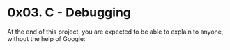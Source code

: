 # 0x03. C - Debugging
At the end of this project, you are expected to be able to explain to anyone, without the help of Google:
